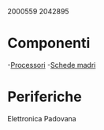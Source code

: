 2000559
2042895

# Componenti
-[Processori](./componenti/processori.md)
-[Schede madri](./componenti/schede_madri.md)

# Periferiche

Elettronica Padovana